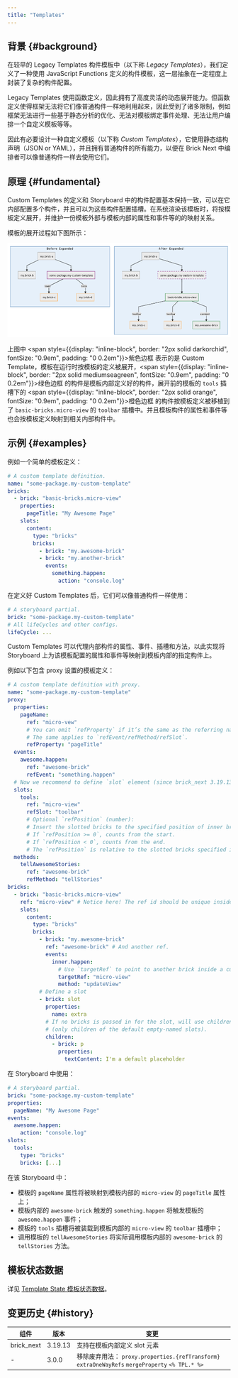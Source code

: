 ```yaml
---
title: "Templates"
---
```


## 背景 {#background}

在较早的 Legacy Templates 构件模板中（以下称 _Legacy Templates_），我们定义了一种使用 JavaScript Functions 定义的构件模板，这一层抽象在一定程度上封装了复杂的构件配置。

Legacy Templates 使用函数定义，因此拥有了高度灵活的动态展开能力。但函数定义使得框架无法将它们像普通构件一样地利用起来，因此受到了诸多限制，例如框架无法进行一些基于静态分析的优化、无法对模板绑定事件处理、无法让用户编排一个自定义模板等等。

因此有必要设计一种自定义模板（以下称 _Custom Templates_），它使用静态结构声明（JSON or YAML），并且拥有普通构件的所有能力，以便在 Brick Next 中编排者可以像普通构件一样去使用它们。

## 原理 {#fundamental}

Custom Templates 的定义和 Storyboard 中的构件配置基本保持一致，可以在它内部配置多个构件，并且可以为这些构件配置插槽。在系统渲染该模板时，将按模板定义展开，并维护一份模板外部与模板内部的属性和事件等的的映射关系。

模板的展开过程如下图所示：

![Custom Templates Expanding Explained](/img/docs/custom-templates.png)

上图中 <span style={{display: "inline-block", border: "2px solid darkorchid", fontSize: "0.9em", padding: "0 0.2em"}}>紫色边框</span> 表示的是 Custom Template，模板在运行时按模板的定义被展开，<span style={{display: "inline-block", border: "2px solid mediumseagreen", fontSize: "0.9em", padding: "0 0.2em"}}>绿色边框</span> 的构件是模板内部定义好的构件，展开前的模板的 <code>tools</code> 插槽下的 <span style={{display: "inline-block", border: "2px solid orange", fontSize: "0.9em", padding: "0 0.2em"}}>橙色边框</span> 的构件按模板定义被移植到了 `basic-bricks.micro-view` 的 `toolbar` 插槽中。并且模板构件的属性和事件等也会按模板定义映射到相关内部构件中。

## 示例 {#examples}

例如一个简单的模板定义：

```yaml
# A custom template definition.
name: "some-package.my-custom-template"
bricks:
  - brick: "basic-bricks.micro-view"
    properties:
      pageTitle: "My Awesome Page"
    slots:
      content:
        type: "bricks"
        bricks:
          - brick: "my.awesome-brick"
          - brick: "my.another-brick"
            events:
              something.happen:
                action: "console.log"
```

在定义好 Custom Templates 后，它们可以像普通构件一样使用：

```yaml
# A storyboard partial.
brick: "some-package.my-custom-template"
# All lifeCycles and other configs.
lifeCycle: ...
```

Custom Templates 可以代理内部构件的属性、事件、插槽和方法，以此实现将 Storyboard 上为该模板配置的属性和事件等映射到模板内部的指定构件上。

例如以下包含 proxy 设置的模板定义：

```yaml
# A custom template definition with proxy.
name: "some-package.my-custom-template"
proxy:
  properties:
    pageName:
      ref: "micro-vew"
      # You can omit `refProperty` if it’s the same as the referring name.
      # The same applies to `refEvent/refMethod/refSlot`.
      refProperty: "pageTitle"
  events:
    awesome.happen:
      ref: "awesome-brick"
      refEvent: "something.happen"
  # Now we recommend to define `slot` element (since brick_next 3.19.13), instead of `proxy.slots`
  slots:
    tools:
      ref: "micro-view"
      refSlot: "toolbar"
      # Optional `refPosition` (number):
      # Insert the slotted bricks to the specified position of inner brick slot.
      # If `refPosition >= 0`, counts from the start.
      # If `refPosition < 0`, counts from the end.
      # The `refPosition` is relative to the slotted bricks specified in template definition.
  methods:
    tellAwesomeStories:
      ref: "awesome-brick"
      refMethod: "tellStories"
bricks:
  - brick: "basic-bricks.micro-view"
    ref: "micro-view" # Notice here! The ref id should be unique inside a custom template.
    slots:
      content:
        type: "bricks"
        bricks:
          - brick: "my.awesome-brick"
            ref: "awesome-brick" # And another ref.
            events:
              inner.happen:
                # Use `targetRef` to point to another brick inside a custom template.
                targetRef: "micro-view"
                method: "updateView"
          # Define a slot
          - brick: slot
            properties:
              name: extra
            # If no bricks is passed in for the slot, will use children of the slot instead
            # (only children of the default empty-named slots).
            children:
              - brick: p
                properties:
                  textContent: I'm a default placeholder
```

在 Storyboard 中使用：

```yaml
# A storyboard partial.
brick: "some-package.my-custom-template"
properties:
  pageName: "My Awesome Page"
events:
  awesome.happen:
    action: "console.log"
slots:
  tools:
    type: "bricks"
    bricks: [...]
```

在该 Storyboard 中：

- 模板的 `pageName` 属性将被映射到模板内部的 `micro-view` 的 `pageTitle` 属性上；
- 模板内部的 `awesome-brick` 触发的 `something.happen` 将触发模板的 `awesome.happen` 事件；
- 模板的 `tools` 插槽将被装载到模板内部的 `micro-view` 的 `toolbar` 插槽中；
- 调用模板的 `tellAwesomeStories` 将实际调用模板内部的 `awesome-brick` 的 `tellStories` 方法。

## 模板状态数据

详见 [Template State 模板状态数据]。

## 变更历史 {#history}

| 组件       | 版本    | 变更                                                                                             |
| ---------- | ------- | ------------------------------------------------------------------------------------------------ |
| brick_next | 3.19.13 | 支持在模板内部定义 slot 元素                                                                     |
| -          | 3.0.0   | 移除废弃用法： `proxy.properties.{refTransform}` `extraOneWayRefs` `mergeProperty` `<% TPL.* %>` |

[context 上下文]: context.md
[template state 模板状态数据]: template-state.md
